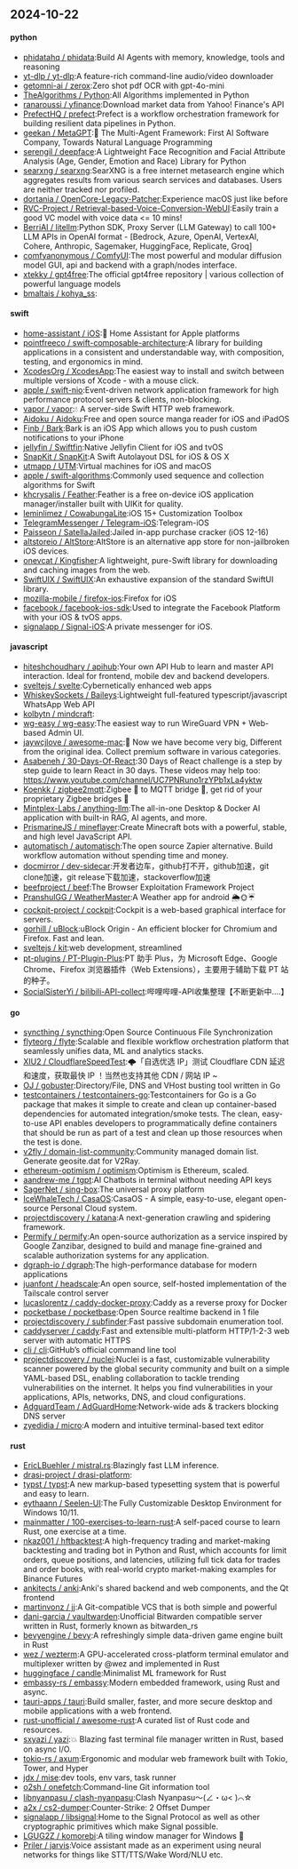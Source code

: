 ## 2024-10-22

#### python
* [phidatahq / phidata](https://github.com/phidatahq/phidata):Build AI Agents with memory, knowledge, tools and reasoning
* [yt-dlp / yt-dlp](https://github.com/yt-dlp/yt-dlp):A feature-rich command-line audio/video downloader
* [getomni-ai / zerox](https://github.com/getomni-ai/zerox):Zero shot pdf OCR with gpt-4o-mini
* [TheAlgorithms / Python](https://github.com/TheAlgorithms/Python):All Algorithms implemented in Python
* [ranaroussi / yfinance](https://github.com/ranaroussi/yfinance):Download market data from Yahoo! Finance's API
* [PrefectHQ / prefect](https://github.com/PrefectHQ/prefect):Prefect is a workflow orchestration framework for building resilient data pipelines in Python.
* [geekan / MetaGPT](https://github.com/geekan/MetaGPT):🌟 The Multi-Agent Framework: First AI Software Company, Towards Natural Language Programming
* [serengil / deepface](https://github.com/serengil/deepface):A Lightweight Face Recognition and Facial Attribute Analysis (Age, Gender, Emotion and Race) Library for Python
* [searxng / searxng](https://github.com/searxng/searxng):SearXNG is a free internet metasearch engine which aggregates results from various search services and databases. Users are neither tracked nor profiled.
* [dortania / OpenCore-Legacy-Patcher](https://github.com/dortania/OpenCore-Legacy-Patcher):Experience macOS just like before
* [RVC-Project / Retrieval-based-Voice-Conversion-WebUI](https://github.com/RVC-Project/Retrieval-based-Voice-Conversion-WebUI):Easily train a good VC model with voice data <= 10 mins!
* [BerriAI / litellm](https://github.com/BerriAI/litellm):Python SDK, Proxy Server (LLM Gateway) to call 100+ LLM APIs in OpenAI format - [Bedrock, Azure, OpenAI, VertexAI, Cohere, Anthropic, Sagemaker, HuggingFace, Replicate, Groq]
* [comfyanonymous / ComfyUI](https://github.com/comfyanonymous/ComfyUI):The most powerful and modular diffusion model GUI, api and backend with a graph/nodes interface.
* [xtekky / gpt4free](https://github.com/xtekky/gpt4free):The official gpt4free repository | various collection of powerful language models
* [bmaltais / kohya_ss](https://github.com/bmaltais/kohya_ss):

#### swift
* [home-assistant / iOS](https://github.com/home-assistant/iOS):📱 Home Assistant for Apple platforms
* [pointfreeco / swift-composable-architecture](https://github.com/pointfreeco/swift-composable-architecture):A library for building applications in a consistent and understandable way, with composition, testing, and ergonomics in mind.
* [XcodesOrg / XcodesApp](https://github.com/XcodesOrg/XcodesApp):The easiest way to install and switch between multiple versions of Xcode - with a mouse click.
* [apple / swift-nio](https://github.com/apple/swift-nio):Event-driven network application framework for high performance protocol servers & clients, non-blocking.
* [vapor / vapor](https://github.com/vapor/vapor):💧 A server-side Swift HTTP web framework.
* [Aidoku / Aidoku](https://github.com/Aidoku/Aidoku):Free and open source manga reader for iOS and iPadOS
* [Finb / Bark](https://github.com/Finb/Bark):Bark is an iOS App which allows you to push custom notifications to your iPhone
* [jellyfin / Swiftfin](https://github.com/jellyfin/Swiftfin):Native Jellyfin Client for iOS and tvOS
* [SnapKit / SnapKit](https://github.com/SnapKit/SnapKit):A Swift Autolayout DSL for iOS & OS X
* [utmapp / UTM](https://github.com/utmapp/UTM):Virtual machines for iOS and macOS
* [apple / swift-algorithms](https://github.com/apple/swift-algorithms):Commonly used sequence and collection algorithms for Swift
* [khcrysalis / Feather](https://github.com/khcrysalis/Feather):Feather is a free on-device iOS application manager/installer built with UIKit for quality.
* [leminlimez / CowabungaLite](https://github.com/leminlimez/CowabungaLite):iOS 15+ Customization Toolbox
* [TelegramMessenger / Telegram-iOS](https://github.com/TelegramMessenger/Telegram-iOS):Telegram-iOS
* [Paisseon / SatellaJailed](https://github.com/Paisseon/SatellaJailed):Jailed in-app purchase cracker (iOS 12-16)
* [altstoreio / AltStore](https://github.com/altstoreio/AltStore):AltStore is an alternative app store for non-jailbroken iOS devices.
* [onevcat / Kingfisher](https://github.com/onevcat/Kingfisher):A lightweight, pure-Swift library for downloading and caching images from the web.
* [SwiftUIX / SwiftUIX](https://github.com/SwiftUIX/SwiftUIX):An exhaustive expansion of the standard SwiftUI library.
* [mozilla-mobile / firefox-ios](https://github.com/mozilla-mobile/firefox-ios):Firefox for iOS
* [facebook / facebook-ios-sdk](https://github.com/facebook/facebook-ios-sdk):Used to integrate the Facebook Platform with your iOS & tvOS apps.
* [signalapp / Signal-iOS](https://github.com/signalapp/Signal-iOS):A private messenger for iOS.

#### javascript
* [hiteshchoudhary / apihub](https://github.com/hiteshchoudhary/apihub):Your own API Hub to learn and master API interaction. Ideal for frontend, mobile dev and backend developers.
* [sveltejs / svelte](https://github.com/sveltejs/svelte):Cybernetically enhanced web apps
* [WhiskeySockets / Baileys](https://github.com/WhiskeySockets/Baileys):Lightweight full-featured typescript/javascript WhatsApp Web API
* [kolbytn / mindcraft](https://github.com/kolbytn/mindcraft):
* [wg-easy / wg-easy](https://github.com/wg-easy/wg-easy):The easiest way to run WireGuard VPN + Web-based Admin UI.
* [jaywcjlove / awesome-mac](https://github.com/jaywcjlove/awesome-mac): Now we have become very big, Different from the original idea. Collect premium software in various categories.
* [Asabeneh / 30-Days-Of-React](https://github.com/Asabeneh/30-Days-Of-React):30 Days of React challenge is a step by step guide to learn React in 30 days. These videos may help too: https://www.youtube.com/channel/UC7PNRuno1rzYPb1xLa4yktw
* [Koenkk / zigbee2mqtt](https://github.com/Koenkk/zigbee2mqtt):Zigbee 🐝 to MQTT bridge 🌉, get rid of your proprietary Zigbee bridges 🔨
* [Mintplex-Labs / anything-llm](https://github.com/Mintplex-Labs/anything-llm):The all-in-one Desktop & Docker AI application with built-in RAG, AI agents, and more.
* [PrismarineJS / mineflayer](https://github.com/PrismarineJS/mineflayer):Create Minecraft bots with a powerful, stable, and high level JavaScript API.
* [automatisch / automatisch](https://github.com/automatisch/automatisch):The open source Zapier alternative. Build workflow automation without spending time and money.
* [docmirror / dev-sidecar](https://github.com/docmirror/dev-sidecar):开发者边车，github打不开，github加速，git clone加速，git release下载加速，stackoverflow加速
* [beefproject / beef](https://github.com/beefproject/beef):The Browser Exploitation Framework Project
* [PranshulGG / WeatherMaster](https://github.com/PranshulGG/WeatherMaster):A Weather app for android 🌦🌞☔
* [cockpit-project / cockpit](https://github.com/cockpit-project/cockpit):Cockpit is a web-based graphical interface for servers.
* [gorhill / uBlock](https://github.com/gorhill/uBlock):uBlock Origin - An efficient blocker for Chromium and Firefox. Fast and lean.
* [sveltejs / kit](https://github.com/sveltejs/kit):web development, streamlined
* [pt-plugins / PT-Plugin-Plus](https://github.com/pt-plugins/PT-Plugin-Plus):PT 助手 Plus，为 Microsoft Edge、Google Chrome、Firefox 浏览器插件（Web Extensions），主要用于辅助下载 PT 站的种子。
* [SocialSisterYi / bilibili-API-collect](https://github.com/SocialSisterYi/bilibili-API-collect):哔哩哔哩-API收集整理【不断更新中....】

#### go
* [syncthing / syncthing](https://github.com/syncthing/syncthing):Open Source Continuous File Synchronization
* [flyteorg / flyte](https://github.com/flyteorg/flyte):Scalable and flexible workflow orchestration platform that seamlessly unifies data, ML and analytics stacks.
* [XIU2 / CloudflareSpeedTest](https://github.com/XIU2/CloudflareSpeedTest):🌩「自选优选 IP」测试 Cloudflare CDN 延迟和速度，获取最快 IP ！当然也支持其他 CDN / 网站 IP ~
* [OJ / gobuster](https://github.com/OJ/gobuster):Directory/File, DNS and VHost busting tool written in Go
* [testcontainers / testcontainers-go](https://github.com/testcontainers/testcontainers-go):Testcontainers for Go is a Go package that makes it simple to create and clean up container-based dependencies for automated integration/smoke tests. The clean, easy-to-use API enables developers to programmatically define containers that should be run as part of a test and clean up those resources when the test is done.
* [v2fly / domain-list-community](https://github.com/v2fly/domain-list-community):Community managed domain list. Generate geosite.dat for V2Ray.
* [ethereum-optimism / optimism](https://github.com/ethereum-optimism/optimism):Optimism is Ethereum, scaled.
* [aandrew-me / tgpt](https://github.com/aandrew-me/tgpt):AI Chatbots in terminal without needing API keys
* [SagerNet / sing-box](https://github.com/SagerNet/sing-box):The universal proxy platform
* [IceWhaleTech / CasaOS](https://github.com/IceWhaleTech/CasaOS):CasaOS - A simple, easy-to-use, elegant open-source Personal Cloud system.
* [projectdiscovery / katana](https://github.com/projectdiscovery/katana):A next-generation crawling and spidering framework.
* [Permify / permify](https://github.com/Permify/permify):An open-source authorization as a service inspired by Google Zanzibar, designed to build and manage fine-grained and scalable authorization systems for any application.
* [dgraph-io / dgraph](https://github.com/dgraph-io/dgraph):The high-performance database for modern applications
* [juanfont / headscale](https://github.com/juanfont/headscale):An open source, self-hosted implementation of the Tailscale control server
* [lucaslorentz / caddy-docker-proxy](https://github.com/lucaslorentz/caddy-docker-proxy):Caddy as a reverse proxy for Docker
* [pocketbase / pocketbase](https://github.com/pocketbase/pocketbase):Open Source realtime backend in 1 file
* [projectdiscovery / subfinder](https://github.com/projectdiscovery/subfinder):Fast passive subdomain enumeration tool.
* [caddyserver / caddy](https://github.com/caddyserver/caddy):Fast and extensible multi-platform HTTP/1-2-3 web server with automatic HTTPS
* [cli / cli](https://github.com/cli/cli):GitHub’s official command line tool
* [projectdiscovery / nuclei](https://github.com/projectdiscovery/nuclei):Nuclei is a fast, customizable vulnerability scanner powered by the global security community and built on a simple YAML-based DSL, enabling collaboration to tackle trending vulnerabilities on the internet. It helps you find vulnerabilities in your applications, APIs, networks, DNS, and cloud configurations.
* [AdguardTeam / AdGuardHome](https://github.com/AdguardTeam/AdGuardHome):Network-wide ads & trackers blocking DNS server
* [zyedidia / micro](https://github.com/zyedidia/micro):A modern and intuitive terminal-based text editor

#### rust
* [EricLBuehler / mistral.rs](https://github.com/EricLBuehler/mistral.rs):Blazingly fast LLM inference.
* [drasi-project / drasi-platform](https://github.com/drasi-project/drasi-platform):
* [typst / typst](https://github.com/typst/typst):A new markup-based typesetting system that is powerful and easy to learn.
* [eythaann / Seelen-UI](https://github.com/eythaann/Seelen-UI):The Fully Customizable Desktop Environment for Windows 10/11.
* [mainmatter / 100-exercises-to-learn-rust](https://github.com/mainmatter/100-exercises-to-learn-rust):A self-paced course to learn Rust, one exercise at a time.
* [nkaz001 / hftbacktest](https://github.com/nkaz001/hftbacktest):A high-frequency trading and market-making backtesting and trading bot in Python and Rust, which accounts for limit orders, queue positions, and latencies, utilizing full tick data for trades and order books, with real-world crypto market-making examples for Binance Futures
* [ankitects / anki](https://github.com/ankitects/anki):Anki's shared backend and web components, and the Qt frontend
* [martinvonz / jj](https://github.com/martinvonz/jj):A Git-compatible VCS that is both simple and powerful
* [dani-garcia / vaultwarden](https://github.com/dani-garcia/vaultwarden):Unofficial Bitwarden compatible server written in Rust, formerly known as bitwarden_rs
* [bevyengine / bevy](https://github.com/bevyengine/bevy):A refreshingly simple data-driven game engine built in Rust
* [wez / wezterm](https://github.com/wez/wezterm):A GPU-accelerated cross-platform terminal emulator and multiplexer written by @wez and implemented in Rust
* [huggingface / candle](https://github.com/huggingface/candle):Minimalist ML framework for Rust
* [embassy-rs / embassy](https://github.com/embassy-rs/embassy):Modern embedded framework, using Rust and async.
* [tauri-apps / tauri](https://github.com/tauri-apps/tauri):Build smaller, faster, and more secure desktop and mobile applications with a web frontend.
* [rust-unofficial / awesome-rust](https://github.com/rust-unofficial/awesome-rust):A curated list of Rust code and resources.
* [sxyazi / yazi](https://github.com/sxyazi/yazi):💥 Blazing fast terminal file manager written in Rust, based on async I/O.
* [tokio-rs / axum](https://github.com/tokio-rs/axum):Ergonomic and modular web framework built with Tokio, Tower, and Hyper
* [jdx / mise](https://github.com/jdx/mise):dev tools, env vars, task runner
* [o2sh / onefetch](https://github.com/o2sh/onefetch):Command-line Git information tool
* [libnyanpasu / clash-nyanpasu](https://github.com/libnyanpasu/clash-nyanpasu):Clash Nyanpasu～(∠・ω< )⌒☆
* [a2x / cs2-dumper](https://github.com/a2x/cs2-dumper):Counter-Strike: 2 Offset Dumper
* [signalapp / libsignal](https://github.com/signalapp/libsignal):Home to the Signal Protocol as well as other cryptographic primitives which make Signal possible.
* [LGUG2Z / komorebi](https://github.com/LGUG2Z/komorebi):A tiling window manager for Windows 🍉
* [Priler / jarvis](https://github.com/Priler/jarvis):Voice assistant made as an experiment using neural networks for things like STT/TTS/Wake Word/NLU etc.
